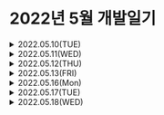 # 2022년 5월 개발일기
<details>
<summary> 2022.05.10(TUE)</summary>
  
### **오늘 배운 것**
  ---
- 객체지향 프로그래밍(OOP, Object Oriented Programming)   
  - 클래스, 인스턴스, 필드, 메서드, 오버라이딩, 오버로딩에 대한 이론을 다시 공부했다.
  - Theory Summary Note: [https://easyearn-lululala.tistory.com/14?category=1006652]
  - Retrospect: 객체지향 프로그래밍에 대한 이론은 자바의 핵심이기 때문에 제대로 성립해 두는 것이 중요한 것 같다.
- 개인 프로젝트 준비 (회의)
  - 여주랑 수연이랑 각자 자신만의 게시판을 만들어보고 피드백을 주기로 했다. 서로에게 힘이 되어주는 좋은 친구가 되고 싶다.
  - 다음주 수요일까지 각자 게시판에 대한 주제와 프레임을 짜기로 했다. 와이어프레임정도는 짜고 bootstrap에서 페이지 디자인 정도 찾아봐야 할 것 같다.
  - 나는 만들고 싶었던 홈페이지를 혼자 구현해보려고 한다. 부동산 매매 게시판을 한번 만들어봐야겠다.
- 알고리즘 공부 
  - 문제1: https://github.com/easyearn77/Algorithm_Study_Jieon-Yeojoo/tree/main/baekjoon/data_structure/00_10828_%EC%8A%A4%ED%83%9D
  - 스택을 파이썬으로 구현했다.
  - 오늘 객체지향 프로그래밍을 배운 김에 처음으로 python으로 class를 사용해봤다.
  - java를 공부하며 python을 사용해서 헷갈렸지만 확실히 python이 쉽긴 하다.
  - 스택을 구현하는건 어렵지 않았지만, 처음에 stack이 비었는지 확인하기 위해 len함수를 사용했는데, 시간초과가 났다. python은 일단 배열에 값이 있는지 확인하려면 "if 배열명" 이런 형식으로 사용하면 된다는걸 깜빡했다
  - 문제2: https://github.com/easyearn77/Algorithm_Study_Jieon-Yeojoo/tree/main/baekjoon/data_structure/01_9012_%EA%B4%84%ED%98%B8
  - 자료구조라기보단 구현문제였다.
  - 내일도 알고리즘 재밌게 풀어봐야겠다 ㅎㅎ.  
  
### **내일 할 것**
  ---
- rutin: 새벽수영, bootcamp(아마 또 OOP), 알고리즘
- 프로젝트: wireframe만들기.
  </details>


<details>
<summary> 2022.05.11(WED)</summary>
  
### **오늘 배운 것**
  ---
  - 생성자
    - JAVA 생성자에 대해서 공부했다. 
    - Theory Summary Note: https://easyearn-lululala.tistory.com/14 <어제 노트에 추가>
    - Retrospect: 생각보다 내가 잊고 있었던 기본적인 지식을 다시 공부하게 되었다. 공부는 항상 꾸준히 해야한다.
  - 개인 프로젝트 준비
    - 와이어 프레임 작성: 기본 페이지, 마이페이지, 로그인 화면 작성
    - link: https://ovenapp.io/project/7IfIe4lbVkLqb0NbWvJldbaDAGyCgBK1#i0ZXE
  - 알고리즘
    - 문제 :https://github.com/easyearn77/Algorithm_Study_Jieon-Yeojoo/tree/58dd3d0c8f58c06ba52e5748ad3b24d48cfe00a4/baekjoon/data_structure/02_18258_%ED%81%902
    - 큐를 구현한 문제. 처음에 큐를 완전히 구현하고 싶어서 큐 클래스를 만들고, 필드에 리스트를 설정했다. 그랬더니 시간초과가 발생해서 deque클래스를 사용할 수 밖에 없었다. 정말 파이썬... deque 편하다 ㅋㅋ
  
### **내일 할 것**
  ---
- rutin: 새벽수영, bootcamp(심화 OOP), 알고리즘
- 프로젝트: bootstrap으로 프론트좀 만지작 거려봐야 할 것 같다. 두근두근
- 영어 쉐도잉 공부를 시작해보고 싶다. 언젠가 영어가 확실해지는 그 날까지!!!
  </details>
  
  
<details>
<summary> 2022.05.12(THU)</summary>
  
### **오늘 배운 것**
  ---
  - 객체지향 프로그래밍 특징: 상속, 추상화, 캡슐화, 다형성 (상추캡다ㅋㅋ)
  - 상속, 캡슐화 공부
  - 알고리즘
    - 문제 :https://github.com/easyearn77/Algorithm_Study_Jieon-Yeojoo/tree/main/baekjoon/data_structure/03_1158_%EC%9A%94%EC%84%B8%ED%91%B8%EC%8A%A4%EB%AC%B8%EC%A0%9C
    - 환형큐를 사용한 문제. deque클래스에 rotate라는 메소드를 알게 되었다. 신기방기
### **내일 할 것**
  ---
  - 요즘 다시 좀 몸이 힘든 것 같다... 운동도 꾸준히 못하는 느낌. 소고기먹고 힘내보자.
  - 일단 회복까지 루틴만 해보자. : 부트캠프 공부, 알고리즘 공부
  </details>
  
<details>
<summary> 2022.05.13(FRI)</summary>
  
### **오늘 배운 것**
  ---
  - 객체지향 프로그래밍 특징: 상속, 추상화, 캡슐화, 다형성 (상추캡다ㅋㅋ)
  - 다형성, 추상화 공부
  - 알고리즘
    - 문제 :https://github.com/easyearn77/Algorithm_Study_Jieon-Yeojoo/tree/main/baekjoon/data_structure/04_2164_%EC%B9%B4%EB%93%9C2
    - 큐를 응용한 문제. 어렵지 않았다. 문제가 아직 너무 쉬워서 좀 많이 풀어서 빨리빨리 어려운 문제도 풀어봐야 겠다. 조금 두렵지만 겁먹지말자! 또 하면 잘 할 수 있어!
### **내일 할 것**
  ---
  - 알바
  - 알고리즘
  - 블로깅: 상추캡다
  - 책보면서 프로젝트 틀 잡기!
</details>
  
<details>
<summary> 2022.05.16(Mon)</summary>
  
  ### **오늘 배운 것**
  ---
  - 객체지향 프로그래밍 특징: 상속, 추상화, 캡슐화, 다형성 
  - Theory Summary Note: https://easyearn-lululala.tistory.com/15
  </details>
 
<details>
<summary> 2022.05.17(TUE)</summary>
  
  ### **오늘 배운 것**
  ---
  - Java Collection :List, Set, Map 
  - 요즘 뭔가 몸이 안좋다... 조금 멀리 보면서 천천히 꾸준하게 해보자.
  </details>

<details>
<summary> 2022.05.18(WED)</summary>
  
  ### **오늘 배운 것**
  ---
  - Java Collection & inner class
  - 오늘 모각코&알고리즘 스터디에 들어갔다. 게더타운이라는 메타버스 플랫폼을 사용하는데 정말 신기하고 재밌다. 다들 착하고 열정적이라서 좋은 것 같다. 예전엔 그냥 줌으로 만나거나 공유 캘린더에 입력해서 만났는데, 요즘은 언제 어디서나 만날 수 있다는게 너무 신기하고 재밌다. 점점 발전하는 기술에 놀라울 따름이다...
  - 알고리즘
    - 문제: https://github.com/easyearn77/AlgorithmStudy/blob/main/2%EC%A3%BC%EC%B0%A8/%EB%8C%80%ED%9A%8Cor%EC%9D%B8%ED%84%B4/easyearn.py
    - 그리디를 활용하여 푸는 문제였다. 하지만 수식으로 빨리 풀 수 있는 방법이 있어서 구현문제로 풀었다. 난이도가 좀 낮았어서 하루에 한문제 이상씩 풀어야 겠다.
  - Network 강의듣기: 1장 네트워크 관련 기초용어
    - KOCW에서 제공하는 네트워크 강의를 들었다. 전공때 네트워크 수업을 들었지만 이상한 외부 강사님이 수업을 너무 대충하셔서 이해가 1도 가지 않았다. 졸업하고나서 대학강의를 또 듣다니... 내 학비 조금 아까울지도...?!
    - 네트워크 기초 용어: Internet/ IP/ Network/ System/ interface/ protocol/
    - 시스템 기초 용어: Node/ Host/ Client/ Server
  
  ### **내일 할 것**
  ---
  - Collection 관련 이론 블로깅
  - 네트워크 배운 부분 블로깅
  - 알고리즘
  - 부트캠프 공부
  - 네트워크 공부
  - 게시판 프로젝트
  - 모각코 
  </details>
